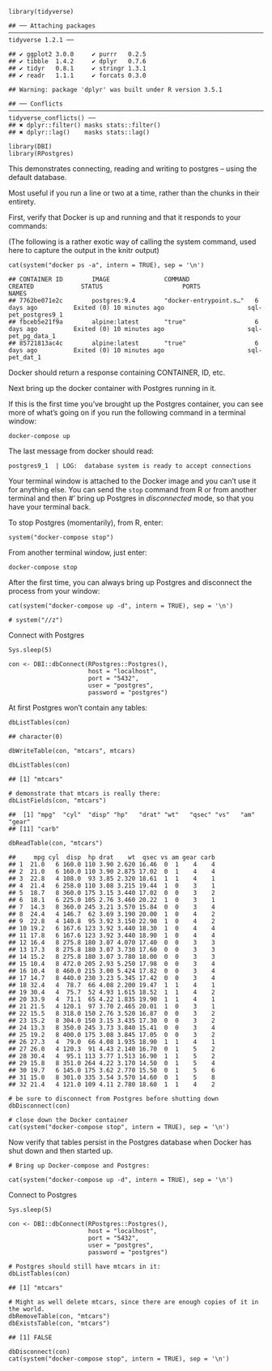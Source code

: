     library(tidyverse)

    ## ── Attaching packages ───────────────────────────────────────────────────────────────────────────────────────────────────────────────────────────────── tidyverse 1.2.1 ──

    ## ✔ ggplot2 3.0.0     ✔ purrr   0.2.5
    ## ✔ tibble  1.4.2     ✔ dplyr   0.7.6
    ## ✔ tidyr   0.8.1     ✔ stringr 1.3.1
    ## ✔ readr   1.1.1     ✔ forcats 0.3.0

    ## Warning: package 'dplyr' was built under R version 3.5.1

    ## ── Conflicts ──────────────────────────────────────────────────────────────────────────────────────────────────────────────────────────────────── tidyverse_conflicts() ──
    ## ✖ dplyr::filter() masks stats::filter()
    ## ✖ dplyr::lag()    masks stats::lag()

    library(DBI)
    library(RPostgres)

This demonstrates connecting, reading and writing to postgres – using
the default database.

Most useful if you run a line or two at a time, rather than the chunks
in their entirety.

First, verify that Docker is up and running and that it responds to your
commands:

(The following is a rather exotic way of calling the system command,
used here to capture the output in the knitr output)

    cat(system("docker ps -a", intern = TRUE), sep = '\n')

    ## CONTAINER ID        IMAGE               COMMAND                  CREATED             STATUS                      PORTS               NAMES
    ## 7762be071e2c        postgres:9.4        "docker-entrypoint.s…"   6 days ago          Exited (0) 10 minutes ago                       sql-pet_postgres9_1
    ## fbceb5e21f9a        alpine:latest       "true"                   6 days ago          Exited (0) 10 minutes ago                       sql-pet_pg_data_1
    ## 85721813ac4c        alpine:latest       "true"                   6 days ago          Exited (0) 10 minutes ago                       sql-pet_dat_1

Docker should return a response containing CONTAINER, ID, etc.

Next bring up the docker container with Postgres running in it.

If this is the first time you’ve brought up the Postgres container, you
can see more of what’s going on if you run the following command in a
terminal window:

`docker-compose up`

The last message from docker should read:

`postgres9_1  | LOG:  database system is ready to accept connections`

Your terminal window is attached to the Docker image and you can’t use
it for anything else. You can send the `stop` command from R or from
another terminal and then \#’ bring up Postgres in *disconnected* mode,
so that you have your terminal back.

To stop Postgres (momentarily), from R, enter:

`system("docker-compose stop")`

From another terminal window, just enter:

`docker-compose stop`

After the first time, you can always bring up Postgres and disconnect
the process from your window:

    cat(system("docker-compose up -d", intern = TRUE), sep = '\n')

    # system("//z")

Connect with Postgres

    Sys.sleep(5)

    con <- DBI::dbConnect(RPostgres::Postgres(),
                          host = "localhost",
                          port = "5432",
                          user = "postgres",
                          password = "postgres")

At first Postgres won’t contain any tables:

    dbListTables(con)

    ## character(0)

    dbWriteTable(con, "mtcars", mtcars)

    dbListTables(con)

    ## [1] "mtcars"

    # demonstrate that mtcars is really there:
    dbListFields(con, "mtcars")

    ##  [1] "mpg"  "cyl"  "disp" "hp"   "drat" "wt"   "qsec" "vs"   "am"   "gear"
    ## [11] "carb"

    dbReadTable(con, "mtcars")

    ##     mpg cyl  disp  hp drat    wt  qsec vs am gear carb
    ## 1  21.0   6 160.0 110 3.90 2.620 16.46  0  1    4    4
    ## 2  21.0   6 160.0 110 3.90 2.875 17.02  0  1    4    4
    ## 3  22.8   4 108.0  93 3.85 2.320 18.61  1  1    4    1
    ## 4  21.4   6 258.0 110 3.08 3.215 19.44  1  0    3    1
    ## 5  18.7   8 360.0 175 3.15 3.440 17.02  0  0    3    2
    ## 6  18.1   6 225.0 105 2.76 3.460 20.22  1  0    3    1
    ## 7  14.3   8 360.0 245 3.21 3.570 15.84  0  0    3    4
    ## 8  24.4   4 146.7  62 3.69 3.190 20.00  1  0    4    2
    ## 9  22.8   4 140.8  95 3.92 3.150 22.90  1  0    4    2
    ## 10 19.2   6 167.6 123 3.92 3.440 18.30  1  0    4    4
    ## 11 17.8   6 167.6 123 3.92 3.440 18.90  1  0    4    4
    ## 12 16.4   8 275.8 180 3.07 4.070 17.40  0  0    3    3
    ## 13 17.3   8 275.8 180 3.07 3.730 17.60  0  0    3    3
    ## 14 15.2   8 275.8 180 3.07 3.780 18.00  0  0    3    3
    ## 15 10.4   8 472.0 205 2.93 5.250 17.98  0  0    3    4
    ## 16 10.4   8 460.0 215 3.00 5.424 17.82  0  0    3    4
    ## 17 14.7   8 440.0 230 3.23 5.345 17.42  0  0    3    4
    ## 18 32.4   4  78.7  66 4.08 2.200 19.47  1  1    4    1
    ## 19 30.4   4  75.7  52 4.93 1.615 18.52  1  1    4    2
    ## 20 33.9   4  71.1  65 4.22 1.835 19.90  1  1    4    1
    ## 21 21.5   4 120.1  97 3.70 2.465 20.01  1  0    3    1
    ## 22 15.5   8 318.0 150 2.76 3.520 16.87  0  0    3    2
    ## 23 15.2   8 304.0 150 3.15 3.435 17.30  0  0    3    2
    ## 24 13.3   8 350.0 245 3.73 3.840 15.41  0  0    3    4
    ## 25 19.2   8 400.0 175 3.08 3.845 17.05  0  0    3    2
    ## 26 27.3   4  79.0  66 4.08 1.935 18.90  1  1    4    1
    ## 27 26.0   4 120.3  91 4.43 2.140 16.70  0  1    5    2
    ## 28 30.4   4  95.1 113 3.77 1.513 16.90  1  1    5    2
    ## 29 15.8   8 351.0 264 4.22 3.170 14.50  0  1    5    4
    ## 30 19.7   6 145.0 175 3.62 2.770 15.50  0  1    5    6
    ## 31 15.0   8 301.0 335 3.54 3.570 14.60  0  1    5    8
    ## 32 21.4   4 121.0 109 4.11 2.780 18.60  1  1    4    2

    # be sure to disconnect from Postgres before shutting down
    dbDisconnect(con)

    # close down the Docker container
    cat(system("docker-compose stop", intern = TRUE), sep = '\n')

Now verify that tables persist in the Postgres database when Docker has
shut down and then started up.

    # Bring up Docker-compose and Postgres:

    cat(system("docker-compose up -d", intern = TRUE), sep = '\n')

Connect to Postgres

    Sys.sleep(5)

    con <- DBI::dbConnect(RPostgres::Postgres(),
                          host = "localhost",
                          port = "5432",
                          user = "postgres",
                          password = "postgres")

    # Postgres should still have mtcars in it:
    dbListTables(con)

    ## [1] "mtcars"

    # Might as well delete mtcars, since there are enough copies of it in the world.
    dbRemoveTable(con, "mtcars")
    dbExistsTable(con, "mtcars")

    ## [1] FALSE

    dbDisconnect(con)
    cat(system("docker-compose stop", intern = TRUE), sep = '\n')
